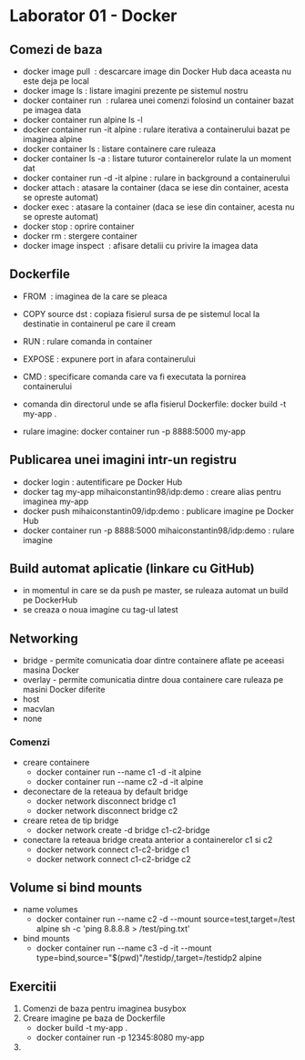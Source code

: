 # Laborator 01 - Docker

## Comezi de baza
* docker image pull <image> : descarcare image din Docker Hub daca aceasta nu este deja pe local
* docker image ls : listare imagini prezente pe sistemul nostru
* docker container run <image> <command> : rularea unei comenzi folosind un container bazat pe imagea data
* docker container run alpine ls -l
* docker container run -it alpine : rulare iterativa a containerului bazat pe imaginea alpine
* docker container ls : listare containere care ruleaza
* docker container ls -a : listare tuturor containerelor rulate la un moment dat
* docker container run -d -it alpine : rulare in background a containerului
* docker attach <hash> : atasare la container (daca se iese din container, acesta se opreste automat)
* docker exec <hash> : atasare la container (daca se iese din container, acesta nu se opreste automat)
* docker stop <hash> : oprire container
* docker rm <hash> : stergere container
* docker image inspect <image> : afisare detalii cu privire la imagea data

## Dockerfile
* FROM <image> : imaginea de la care se pleaca

* COPY source dst : copiaza fisierul sursa de pe sistemul local la destinatie in containerul pe care il cream

* RUN <command> : rulare comanda in container

* EXPOSE <port-number> : expunere port in afara containerului

* CMD <command> : specificare comanda care va fi executata la pornirea containerului

* comanda din directorul unde se afla fisierul Dockerfile: docker build -t my-app .

* rulare imagine: docker container run -p 8888:5000 my-app

## Publicarea unei imagini intr-un registru
* docker login : autentificare pe Docker Hub
* docker tag my-app mihaiconstantin98/idp:demo : creare alias pentru imaginea my-app
* docker push mihaiconstantin09/idp:demo : publicare imagine pe Docker Hub
* docker container run -p 8888:5000 mihaiconstantin98/idp:demo : rulare imagine 

## Build automat aplicatie (linkare cu GitHub)
* in momentul in care se da push pe master, se ruleaza automat un build pe DockerHub
* se creaza o noua imagine cu tag-ul latest

## Networking
* bridge - permite comunicatia doar dintre containere aflate pe aceeasi masina Docker
* overlay - permite comunicatia dintre doua containere care ruleaza pe masini Docker diferite
* host
* macvlan
* none

### Comenzi
* creare containere
  * docker container run --name c1 -d -it alpine
  * docker container run --name c2 -d -it alpine 
* deconectare de la reteaua by default bridge
  * docker network disconnect bridge c1
  * docker network disconnect bridge c2
* creare retea de tip bridge
  * docker network create -d bridge c1-c2-bridge
* conectare la reteaua bridge creata anterior a containerelor c1 si c2
  * docker network connect c1-c2-bridge c1
  * docker network connect c1-c2-bridge c2

## Volume si bind mounts
* name volumes
  * docker container run --name c2 -d --mount source=test,target=/test alpine sh -c 'ping 8.8.8.8 > /test/ping.txt'
* bind mounts
  * docker container run --name c3 -d -it --mount type=bind,source="$(pwd)"/testidp/,target=/testidp2 alpine

## Exercitii
1. Comenzi de baza pentru imaginea busybox
2. Creare imagine pe baza de Dockerfile
    * docker build -t my-app .
    * docker container run -p 12345:8080 my-app
3. 